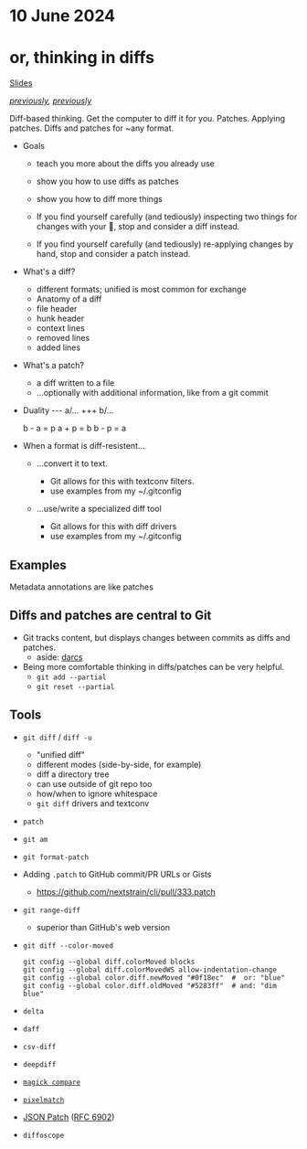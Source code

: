 # 10 June 2024
# or, thinking in diffs

[Slides](https://docs.google.com/presentation/d/1D92hCsFdwnAXYMQ_rGC-xuI9tv593zMEEKGqWn9tIVo)

_[previously](2023-07-17.md), [previously](2024-06-07.md)_

Diff-based thinking.  Get the computer to diff it for you.  Patches.  Applying
patches.  Diffs and patches for ~any format.

- Goals
  - teach you more about the diffs you already use
  - show you how to use diffs as patches
  - show you how to diff more things

  - If you find yourself carefully (and tediously) inspecting two things for
    changes with your 👀, stop and consider a diff instead.

  - If you find yourself carefully (and tediously) re-applying changes by hand,
    stop and consider a patch instead.

- What's a diff?
  - different formats; unified is most common for exchange
  - Anatomy of a diff
  - file header
  - hunk header
  - context lines
  - removed lines
  - added lines

- What's a patch?
  - a diff written to a file
  - …optionally with additional information, like from a git commit

- Duality
     --- a/…
     +++ b/…

     b - a = p
     a + p = b
     b - p = a

- When a format is diff-resistent…
  - …convert it to text.
    - Git allows for this with textconv filters.
    - use examples from my ~/.gitconfig

  - …use/write a specialized diff tool
    - Git allows for this with diff drivers
    - use examples from my ~/.gitconfig


## Examples

Metadata annotations are like patches

## Diffs and patches are central to Git

- Git tracks content, but displays changes between commits as diffs and patches.
  - aside: [darcs](https://darcs.net/DifferencesFromGit)
- Being more comfortable thinking in diffs/patches can be very helpful.
  - `git add --partial`
  - `git reset --partial`

## Tools

- `git diff` / `diff -u`
  - "unified diff"
  - different modes (side-by-side, for example)
  - diff a directory tree
  - can use outside of git repo too
  - how/when to ignore whitespace
  - `git diff` drivers and textconv

- `patch`
- `git am`
- `git format-patch`
- Adding `.patch` to GitHub commit/PR URLs or Gists
  - <https://github.com/nextstrain/cli/pull/333.patch>

- `git range-diff`
  - superior than GitHub's web version

- `git diff --color-moved`

  ```console
  git config --global diff.colorMoved blocks
  git config --global diff.colorMovedWS allow-indentation-change
  git config --global color.diff.newMoved "#0f18ec"  #  or: "blue"
  git config --global color.diff.oldMoved "#5283ff"  # and: "dim blue"
  ```

- `delta`

- `daff`
- `csv-diff`
- `deepdiff`

- [`magick compare`](https://imagemagick.org/Usage/compare/)
- [`pixelmatch`](https://github.com/mapbox/pixelmatch)

- [JSON Patch](https://jsonpatch.com/) ([RFC 6902](https://datatracker.ietf.org/doc/html/rfc6902/))

- `diffoscope`

